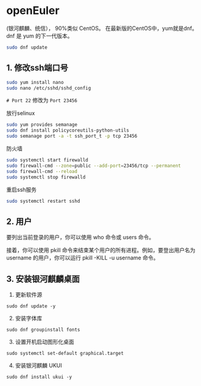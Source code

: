 # openEuler
(银河麒麟、统信）， 90%类似 CentOS。
在最新版的CentOS中，yum就是dnf。dnf 是 yum 的下一代版本。
```bash
sudo dnf update
```
## 1. 修改ssh端口号
```bash
sudo yum install nano
sudo nano /etc/sshd/sshd_config
```
`# Port 22` 修改为 `Port 23456` 

放行selinux

```bash
sudo yum provides semanage
sudo dnf install policycoreutils-python-utils
sudo semanage port -a -t ssh_port_t -p tcp 23456
```

防火墙

```bash
sudo systemctl start firewalld
sudo firewall-cmd --zone=public --add-port=23456/tcp --permanent
sudo firewall-cmd --reload
sudo systemctl stop firewalld
```

重启ssh服务

```bash
sudo systemctl restart sshd
```
## 2. 用户
要列出当前登录的用户，你可以使用 who 命令或 users 命令。

接着，你可以使用 pkill 命令来结束某个用户的所有进程。例如，要登出用户名为 username 的用户，你可以运行 pkill -KILL -u username 命令。

## 3. 安装银河麒麟桌面
1. 更新软件源
```
sudo dnf update -y
```
2. 安装字体库
```
sudo dnf groupinstall fonts
```
3. 设置开机启动图形化桌面
```
sudo systemctl set-default graphical.target
```
4. 安装银河麒麟 UKUI
```
sudo dnf install ukui -y
```
